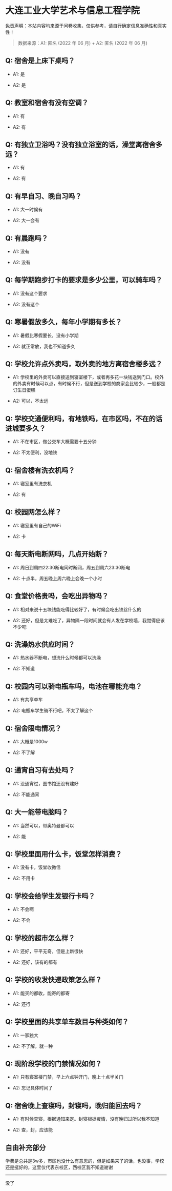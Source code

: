 # 大连工业大学艺术与信息工程学院

[免责声明](https://colleges.chat/#_3)：本站内容均来源于问卷收集，仅供参考，请自行确定信息准确性和真实性！

> 数据来源：A1: 匿名 (2022 年 06 月) + A2: 匿名 (2022 年 06 月)

## Q: 宿舍是上床下桌吗？

- A1: 是

- A2: 是

## Q: 教室和宿舍有没有空调？

- A1: 有

- A2: 有

## Q: 有独立卫浴吗？没有独立浴室的话，澡堂离宿舍多远？

- A1: 有

- A2: 有

## Q: 有早自习、晚自习吗？

- A1: 大一时候有

- A2: 大一会有

## Q: 有晨跑吗？

- A1: 没有

- A2: 没有

## Q: 每学期跑步打卡的要求是多少公里，可以骑车吗？

- A1: 没有这个要求

- A2: 没有这个

## Q: 寒暑假放多久，每年小学期有多长？

- A1: 暑假比寒假要长，没有小学期

- A2: 就正常放，我也不知道多久

## Q: 学校允许点外卖吗，取外卖的地方离宿舍楼多远？

- A1: 学校里的外卖可以直接送到寝室楼下，或者再多花一块钱送到门口。校外的外卖有时候可以点，有时候不行，但是送到学校的商家会比较少，一般都是订生日蛋糕

- A2: 可以，不太远

## Q: 学校交通便利吗，有地铁吗，在市区吗，不在的话进城要多久？

- A1: 不在市区，做公交车大概需要十五分钟

- A2: 不太便利，没地铁

## Q: 宿舍楼有洗衣机吗？

- A1: 寝室里有洗衣机

- A2: 有

## Q: 校园网怎么样？

- A1: 寝室里有自己的WiFi

- A2: 卡

## Q: 每天断电断网吗，几点开始断？

- A1: 周日到周四22:30断电同时断网，周五到周六23:30断电

- A2: 十点半，周五晚上周六晚上会晚一个小时

## Q: 食堂价格贵吗，会吃出异物吗？

- A1: 相对来说十五块钱能吃得比较好了，有时候会吃出铁丝什么的

- A2: 还好，但是太难吃了，异物隔一段时间就会有人发在学校墙，我觉得应该不少吧

## Q: 洗澡热水供应时间？

- A1: 热水器不断电，想洗什么时候都可以洗澡

- A2: 不知道

## Q: 校园内可以骑电瓶车吗，电池在哪能充电？

- A1: 有共享单车

- A2: 电瓶车学生骑不行吧，不太了解这个

## Q: 宿舍限电情况？

- A1: 大概是1000w

- A2: 不了解

## Q: 通宵自习有去处吗？

- A1: 没通宵过，图书馆还没有建好

- A2: 不能通宵

## Q: 大一能带电脑吗？

- A1: 当然可以，带奥特曼都可以

- A2: 能

## Q: 学校里面用什么卡，饭堂怎样消费？

- A1: 没有卡，饭堂收微信

- A2: 不用卡

## Q: 学校会给学生发银行卡吗？

- A1: 不会啊

- A2: 不会

## Q: 学校的超市怎么样？

- A1: 还好，平平无奇，但是上新很快

- A2: 还好，该有的都有

## Q: 学校的收发快递政策怎么样？

- A1: 能买的都收，能寄的都寄

- A2: 还行

## Q: 学校里面的共享单车数目与种类如何？

- A1: 一家独大

- A2: 不了解，就一种

## Q: 现阶段学校的门禁情况如何？

- A1: 只有寝室楼门禁，早上六点钟开门，晚上十点半关门

- A2: 忘记具体时间了

## Q: 宿舍晚上查寝吗，封寝吗，晚归能回去吗？

- A1: 有时候查寝，根据通知来定。封寝根据疫情，没有晚归过所以我不知道

- A2: 查，封，应该能

## 自由补充部分

学费是总共是3w多，市区也没什么有意思的，但是如果来了的话，也没事，学校还是挺好的，这里仅代表东校区，西校区我不知道谢谢

***

没了